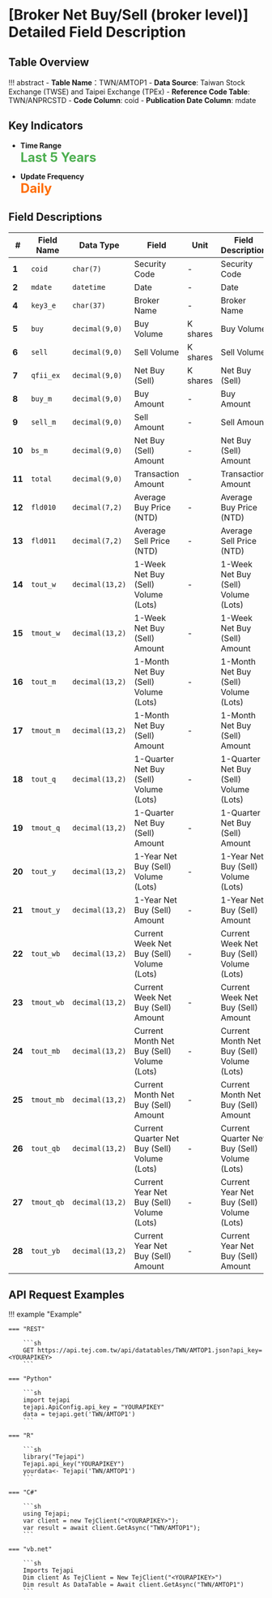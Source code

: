 # [Broker Net Buy/Sell (broker level)] Detailed Field Description


## Table Overview

!!! abstract
    - **Table Name**：TWN/AMTOP1
    - **Data Source**: Taiwan Stock Exchange (TWSE) and Taipei Exchange (TPEx)
    - **Reference Code Table**: TWN/ANPRCSTD
    - **Code Column**: coid
    - **Publication Date Column**: mdate


## Key Indicators

<div class="grid cards" markdown>

<!-- -   __Number of Records__

    ---

    Over 5,799 -->

- __Time Range__  
  **<span style="font-size: 1.8em; color: #4caf50;">Last 5 Years</span>**

- __Update Frequency__  
  **<span style="font-size: 1.8em; color: #ff6d00;">Daily</span>**

</div>


## Field Descriptions

| **#** | Field Name | Data Type       | Field         | Unit | Field Description|
|-------|----------------|------------------|-----------------------------------------|------|----------------------------------------------------------------------------------------------|
| **1**  | `coid`         | `char(7)`        | Security Code   | -  | Security Code   |
| **2**  | `mdate`        | `datetime`       | Date | -    | Date  |
| **4**  | `key3_e`        | `char(37)`   | Broker Name | -    | Broker Name |
| **5**  | `buy`   | `decimal(9,0)`       | Buy Volume    | K shares    | Buy Volume  |
| **6**  | `sell`   | `decimal(9,0)`       | Sell Volume | K shares    | Sell Volume |
| **7**  | `qfii_ex`      | `decimal(9,0)`       | Net Buy (Sell) | K shares    | Net Buy (Sell) |
| **8**  | `buy_m`      | `decimal(9,0)`       | Buy Amount | -   | Buy Amount |
| **9**  | `sell_m`        | `decimal(9,0)`   | Sell Amount | -   | Sell Amount |
| **10** | `bs_m`        | `decimal(9,0)`   | Net Buy (Sell) Amount | -   | Net Buy (Sell) Amount |
| **11** | `total`       | `decimal(9,0)`  | Transaction Amount | -   | Transaction Amount |
| **12** | `fld010`      | `decimal(7,2)`   | Average Buy Price (NTD) |-    | Average Buy Price (NTD) |
| **13** | `fld011`       | `decimal(7,2)`   | Average Sell Price (NTD) | -    | Average Sell Price (NTD) |
| **14** | `tout_w`       | `decimal(13,2)`   | 1-Week Net Buy (Sell) Volume (Lots) | - | 1-Week Net Buy (Sell) Volume (Lots) |
| **15** | `tmout_w`       | `decimal(13,2)`   | 1-Week Net Buy (Sell) Amount | - | 1-Week Net Buy (Sell) Amount |
| **16** | `tout_m`     | `decimal(13,2)`   | 1-Month Net Buy (Sell) Volume (Lots) | -    | 1-Month Net Buy (Sell) Volume (Lots) |
| **17** | `tmout_m`          | `decimal(13,2)`       | 1-Month Net Buy (Sell) Amount | -    | 1-Month Net Buy (Sell) Amount |
| **18** | `tout_q`        | `decimal(13,2)`  | 1-Quarter Net Buy (Sell) Volume (Lots) | -   | 1-Quarter Net Buy (Sell) Volume (Lots) |
| **19** | `tmout_q`         | `decimal(13,2)`   | 1-Quarter Net Buy (Sell) Amount | -   | 1-Quarter Net Buy (Sell) Amount |
| **20** | `tout_y`        | `decimal(13,2)`   | 1-Year Net Buy (Sell) Volume (Lots) | - | 1-Year Net Buy (Sell) Volume (Lots) |
| **21** | `tmout_y`        | `decimal(13,2)`   | 1-Year Net Buy (Sell) Amount | -    | 1-Year Net Buy (Sell) Amount |
| **22** | `tout_wb`       | `decimal(13,2)`       | Current Week Net Buy (Sell) Volume (Lots) | -    | Current Week Net Buy (Sell) Volume (Lots) |
| **23** | `tmout_wb`       | `decimal(13,2)`   | Current Week Net Buy (Sell) Amount | - | Current Week Net Buy (Sell) Amount |
| **24** | `tout_mb`        | `decimal(13,2)`   | Current Month Net Buy (Sell) Volume (Lots) | - | Current Month Net Buy (Sell) Volume (Lots) |
| **25** | `tmout_mb`       | `decimal(13,2)`   | Current Month Net Buy (Sell) Amount | - | Current Month Net Buy (Sell) Amount |
| **26** | `tout_qb`        | `decimal(13,2)`   | Current Quarter Net Buy (Sell) Volume (Lots) | - | Current Quarter Net Buy (Sell) Volume (Lots) |
| **27** | `tmout_qb`      | `decimal(13,2)`   | Current Year Net Buy (Sell) Volume (Lots) | - | Current Year Net Buy (Sell) Volume (Lots) |
| **28** | `tout_yb`       | `decimal(13,2)`        | Current Year Net Buy (Sell) Amount | -    | Current Year Net Buy (Sell) Amount |

## API Request Examples

!!! example "Example"

    === "REST"

        ```sh
        GET https://api.tej.com.tw/api/datatables/TWN/AMTOP1.json?api_key=<YOURAPIKEY>
        ```

    === "Python"

        ```sh
        import tejapi
        tejapi.ApiConfig.api_key = "YOURAPIKEY"
        data = tejapi.get('TWN/AMTOP1')
        ```
    
    === "R"

        ```sh
        library("Tejapi")
        Tejapi.api_key("YOURAPIKEY")
        yourdata<- Tejapi('TWN/AMTOP1')
        ```
    
    === "C#"

        ```sh
        using Tejapi;
        var client = new TejClient("<YOURAPIKEY>");
        var result = await client.GetAsync("TWN/AMTOP1");
        ```
    
    === "vb.net"

        ```sh
        Imports Tejapi
        Dim client As TejClient = New TejClient("<YOURAPIKEY>")
        Dim result As DataTable = Await client.GetAsync("TWN/AMTOP1")
        ```
    
